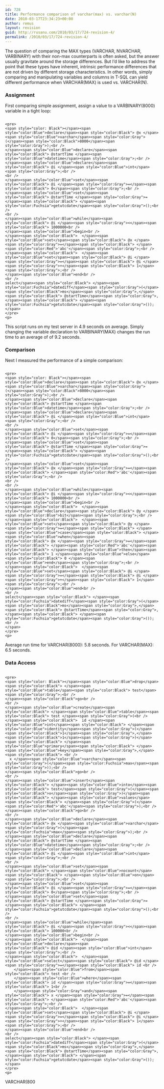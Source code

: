 ```yaml
---
id: 728
title: Performance comparison of varchar(max) vs. varchar(N)
date: 2010-03-17T23:34:23+00:00
author: remus
layout: revision
guid: http://rusanu.com/2010/03/17/724-revision-4/
permalink: /2010/03/17/724-revision-4/
---
```

The question of comparing the MAX types (VARCHAR, NVARCHAR, VARBINARY) with their non-max counterparts is often asked, but the answer usually gravitate around the storage differences. But I&#8217;d like to address the point that these types have inherent, intrinsic performance differences that are not driven by different storage characteristics. In other words, simply comparing and manipulating variables and columns in T-SQL can yield different performance when VARCHAR(MAX) is used vs. VARCHAR(N).

### Assignment

First comparing simple assignment, assign a value to a VARBINARY(8000) variable in a tight loop:


<code class="prettyprint lang-sql">
&lt;pre>
&lt;span style="color: Black">&lt;/span>&lt;span style="color:Blue">declare&lt;/span>&lt;span style="color:Black">&nbsp;@x&nbsp;&lt;/span>&lt;span style="color:Blue">varchar&lt;/span>&lt;span style="color:Gray">(&lt;/span>&lt;span style="color:Black">8000&lt;/span>&lt;span style="color:Gray">);&lt;br />
&lt;/span>&lt;span style="color:Blue">declare&lt;/span>&lt;span style="color:Black">&nbsp;@startTime&nbsp;&lt;/span>&lt;span style="color:Blue">datetime&lt;/span>&lt;span style="color:Gray">;&lt;br />
&lt;/span>&lt;span style="color:Blue">declare&lt;/span>&lt;span style="color:Black">&nbsp;@i&nbsp;&lt;/span>&lt;span style="color:Blue">int&lt;/span>&lt;span style="color:Gray">;&lt;br />
&lt;br />
&lt;/span>&lt;span style="color:Blue">set&lt;/span>&lt;span style="color:Black">&nbsp;@i&nbsp;&lt;/span>&lt;span style="color:Gray">=&lt;/span>&lt;span style="color:Black">&nbsp;0&lt;/span>&lt;span style="color:Gray">;&lt;br />
&lt;/span>&lt;span style="color:Blue">set&lt;/span>&lt;span style="color:Black">&nbsp;@startTime&nbsp;&lt;/span>&lt;span style="color:Gray">=&lt;/span>&lt;span style="color:Black">&nbsp;&lt;/span>&lt;span style="color:Fuchsia">getutcdate&lt;/span>&lt;span style="color:Gray">();&lt;br />
&lt;br />
&lt;/span>&lt;span style="color:Blue">while&lt;/span>&lt;span style="color:Black">&nbsp;@i&nbsp;&lt;/span>&lt;span style="color:Gray">&lt;&lt;/span>&lt;span style="color:Black">&nbsp;1000000&lt;br />
&lt;/span>&lt;span style="color:Blue">begin&lt;br />
&lt;/span>&lt;span style="color:Black">&nbsp;&nbsp;&lt;/span>&lt;span style="color:Blue">set&lt;/span>&lt;span style="color:Black">&nbsp;@x&nbsp;&lt;/span>&lt;span style="color:Gray">=&lt;/span>&lt;span style="color:Black">&nbsp;&lt;/span>&lt;span style="color:Red">'abc'&lt;/span>&lt;span style="color:Gray">;&lt;br />
&lt;/span>&lt;span style="color:Black">&nbsp;&nbsp;&lt;/span>&lt;span style="color:Blue">set&lt;/span>&lt;span style="color:Black">&nbsp;@i&nbsp;&lt;/span>&lt;span style="color:Gray">=&lt;/span>&lt;span style="color:Black">&nbsp;@i&nbsp;&lt;/span>&lt;span style="color:Gray">+&lt;/span>&lt;span style="color:Black">&nbsp;1&lt;/span>&lt;span style="color:Gray">;&lt;br />
&lt;/span>&lt;span style="color:Blue">end&lt;br />
&lt;br />
select&lt;/span>&lt;span style="color:Black">&nbsp;&lt;/span>&lt;span style="color:Fuchsia">datediff&lt;/span>&lt;span style="color:Gray">(&lt;/span>&lt;span style="color:Black">ms&lt;/span>&lt;span style="color:Gray">,&lt;/span>&lt;span style="color:Black">&nbsp;@startTime&lt;/span>&lt;span style="color:Gray">,&lt;/span>&lt;span style="color:Black">&nbsp;&lt;/span>&lt;span style="color:Fuchsia">getutcdate&lt;/span>&lt;span style="color:Gray">());&lt;/span>
&lt;/pre>
&lt;p></code>

This script runs on my test server in 4.9 seconds on average. Simply changing the variable declaration to VARBINARY(MAX) changes the run time to an average of of 9.2 seconds.

### Comparison

Next I measured the performance of a simple comparison:


<code class="prettyprint lang-sql">
&lt;pre>
&lt;span style="color: Black">&lt;/span>&lt;span style="color:Blue">declare&lt;/span>&lt;span style="color:Black">&nbsp;@x&nbsp;&lt;/span>&lt;span style="color:Blue">varchar&lt;/span>&lt;span style="color:Gray">(&lt;/span>&lt;span style="color:Black">8000&lt;/span>&lt;span style="color:Gray">);&lt;br />
&lt;/span>&lt;span style="color:Blue">declare&lt;/span>&lt;span style="color:Black">&nbsp;@startTime&nbsp;&lt;/span>&lt;span style="color:Blue">datetime&lt;/span>&lt;span style="color:Gray">;&lt;br />
&lt;/span>&lt;span style="color:Blue">declare&lt;/span>&lt;span style="color:Black">&nbsp;@i&nbsp;&lt;/span>&lt;span style="color:Blue">int&lt;/span>&lt;span style="color:Gray">;&lt;br />
&lt;br />
&lt;/span>&lt;span style="color:Blue">set&lt;/span>&lt;span style="color:Black">&nbsp;@i&nbsp;&lt;/span>&lt;span style="color:Gray">=&lt;/span>&lt;span style="color:Black">&nbsp;0&lt;/span>&lt;span style="color:Gray">;&lt;br />
&lt;/span>&lt;span style="color:Blue">set&lt;/span>&lt;span style="color:Black">&nbsp;@startTime&nbsp;&lt;/span>&lt;span style="color:Gray">=&lt;/span>&lt;span style="color:Black">&nbsp;&lt;/span>&lt;span style="color:Fuchsia">getutcdate&lt;/span>&lt;span style="color:Gray">();&lt;br />
&lt;/span>&lt;span style="color:Blue">set&lt;/span>&lt;span style="color:Black">&nbsp;@x&nbsp;&lt;/span>&lt;span style="color:Gray">=&lt;/span>&lt;span style="color:Black">&nbsp;&lt;/span>&lt;span style="color:Red">'abc'&lt;/span>&lt;span style="color:Gray">;&lt;br />
&lt;br />
&lt;br />
&lt;/span>&lt;span style="color:Blue">while&lt;/span>&lt;span style="color:Black">&nbsp;@i&nbsp;&lt;/span>&lt;span style="color:Gray">&lt;&lt;/span>&lt;span style="color:Black">&nbsp;1000000&lt;br />
&lt;/span>&lt;span style="color:Blue">begin&lt;br />
&lt;/span>&lt;span style="color:Black">&nbsp;&nbsp;&lt;/span>&lt;span style="color:Blue">declare&lt;/span>&lt;span style="color:Black">&nbsp;@y&nbsp;&lt;/span>&lt;span style="color:Blue">bit&lt;/span>&lt;span style="color:Gray">;&lt;br />
&lt;/span>&lt;span style="color:Black">&nbsp;&nbsp;&lt;/span>&lt;span style="color:Blue">set&lt;/span>&lt;span style="color:Black">&nbsp;@y&nbsp;&lt;/span>&lt;span style="color:Gray">=&lt;/span>&lt;span style="color:Black">&nbsp;&lt;/span>&lt;span style="color:Blue">case&lt;/span>&lt;span style="color:Black">&nbsp;&lt;/span>&lt;span style="color:Blue">when&lt;/span>&lt;span style="color:Black">&nbsp;@x&nbsp;&lt;/span>&lt;span style="color:Gray">=&lt;/span>&lt;span style="color:Black">&nbsp;&lt;/span>&lt;span style="color:Red">'abc'&lt;/span>&lt;span style="color:Black">&nbsp;&lt;/span>&lt;span style="color:Blue">then&lt;/span>&lt;span style="color:Black">&nbsp;1&nbsp;&lt;/span>&lt;span style="color:Blue">else&lt;/span>&lt;span style="color:Black">&nbsp;0&nbsp;&lt;/span>&lt;span style="color:Blue">end&lt;/span>&lt;span style="color:Gray">;&lt;br />
&lt;/span>&lt;span style="color:Black">&nbsp;&nbsp;&lt;/span>&lt;span style="color:Blue">set&lt;/span>&lt;span style="color:Black">&nbsp;@i&nbsp;&lt;/span>&lt;span style="color:Gray">=&lt;/span>&lt;span style="color:Black">&nbsp;@i&nbsp;&lt;/span>&lt;span style="color:Gray">+&lt;/span>&lt;span style="color:Black">&nbsp;1&lt;/span>&lt;span style="color:Gray">;&lt;br />
&lt;/span>&lt;span style="color:Blue">end&lt;br />
&lt;br />
select&lt;/span>&lt;span style="color:Black">&nbsp;&lt;/span>&lt;span style="color:Fuchsia">datediff&lt;/span>&lt;span style="color:Gray">(&lt;/span>&lt;span style="color:Black">ms&lt;/span>&lt;span style="color:Gray">,&lt;/span>&lt;span style="color:Black">&nbsp;@startTime&lt;/span>&lt;span style="color:Gray">,&lt;/span>&lt;span style="color:Black">&nbsp;&lt;/span>&lt;span style="color:Fuchsia">getutcdate&lt;/span>&lt;span style="color:Gray">());&lt;br />
&lt;/span>
&lt;/pre>
&lt;p></code>

Average run time for VARCHAR(8000): 5.8 seconds. For VARCHAR(MAX): 6.5 seconds.

### Data Access</p> 


<code class="prettyprint lang-sql">
&lt;pre>
&lt;span style="color: Black">&lt;/span>&lt;span style="color:Blue">drop&lt;/span>&lt;span style="color:Black">&nbsp;&lt;/span>&lt;span style="color:Blue">table&lt;/span>&lt;span style="color:Black">&nbsp;test&lt;/span>&lt;span style="color:Gray">;&lt;br />
&lt;/span>&lt;span style="color:Black">go&lt;br />
&lt;br />
&lt;/span>&lt;span style="color:Blue">create&lt;/span>&lt;span style="color:Black">&nbsp;&lt;/span>&lt;span style="color:Blue">table&lt;/span>&lt;span style="color:Black">&nbsp;test&nbsp;&lt;/span>&lt;span style="color:Gray">(&lt;br />
&lt;/span>&lt;span style="color:Black">&nbsp;&nbsp;id&nbsp;&lt;/span>&lt;span style="color:Blue">int&lt;/span>&lt;span style="color:Black">&nbsp;&lt;/span>&lt;span style="color:Blue">identity&lt;/span>&lt;span style="color:Gray">(&lt;/span>&lt;span style="color:Black">1&lt;/span>&lt;span style="color:Gray">,&lt;/span>&lt;span style="color:Black">1&lt;/span>&lt;span style="color:Gray">)&lt;/span>&lt;span style="color:Black">&nbsp;&lt;/span>&lt;span style="color:Blue">primary&lt;/span>&lt;span style="color:Black">&nbsp;&lt;/span>&lt;span style="color:Blue">key&lt;/span>&lt;span style="color:Gray">,&lt;/span>&lt;span style="color:Black">&nbsp;&lt;br />
&nbsp;&nbsp;x&nbsp;&lt;/span>&lt;span style="color:Blue">varchar&lt;/span>&lt;span style="color:Gray">(&lt;/span>&lt;span style="color:Fuchsia">max&lt;/span>&lt;span style="color:Gray">));&lt;br />
&lt;/span>&lt;span style="color:Black">go&lt;br />
&lt;br />
&lt;/span>&lt;span style="color:Blue">insert&lt;/span>&lt;span style="color:Black">&nbsp;&lt;/span>&lt;span style="color:Blue">into&lt;/span>&lt;span style="color:Black">&nbsp;test&lt;/span>&lt;span style="color:Gray">(&lt;/span>&lt;span style="color:Black">x&lt;/span>&lt;span style="color:Gray">)&lt;/span>&lt;span style="color:Black">&nbsp;&lt;/span>&lt;span style="color:Blue">values&lt;/span>&lt;span style="color:Black">&nbsp;&lt;/span>&lt;span style="color:Gray">(&lt;/span>&lt;span style="color:Red">'abc'&lt;/span>&lt;span style="color:Gray">);&lt;br />
&lt;/span>&lt;span style="color:Black">go&lt;br />
&lt;br />
&lt;/span>&lt;span style="color:Blue">declare&lt;/span>&lt;span style="color:Black">&nbsp;@x&nbsp;&lt;/span>&lt;span style="color:Blue">varchar&lt;/span>&lt;span style="color:Gray">(&lt;/span>&lt;span style="color:Fuchsia">max&lt;/span>&lt;span style="color:Gray">);&lt;br />
&lt;/span>&lt;span style="color:Blue">declare&lt;/span>&lt;span style="color:Black">&nbsp;@startTime&nbsp;&lt;/span>&lt;span style="color:Blue">datetime&lt;/span>&lt;span style="color:Gray">;&lt;br />
&lt;/span>&lt;span style="color:Blue">declare&lt;/span>&lt;span style="color:Black">&nbsp;@i&nbsp;&lt;/span>&lt;span style="color:Blue">int&lt;/span>&lt;span style="color:Gray">;&lt;br />
&lt;br />
&lt;/span>&lt;span style="color:Blue">set&lt;/span>&lt;span style="color:Black">&nbsp;&lt;/span>&lt;span style="color:Blue">nocount&lt;/span>&lt;span style="color:Black">&nbsp;&lt;/span>&lt;span style="color:Blue">on&lt;/span>&lt;span style="color:Gray">;&lt;br />
&lt;/span>&lt;span style="color:Blue">set&lt;/span>&lt;span style="color:Black">&nbsp;@i&nbsp;&lt;/span>&lt;span style="color:Gray">=&lt;/span>&lt;span style="color:Black">&nbsp;0&lt;/span>&lt;span style="color:Gray">;&lt;br />
&lt;/span>&lt;span style="color:Blue">set&lt;/span>&lt;span style="color:Black">&nbsp;@startTime&nbsp;&lt;/span>&lt;span style="color:Gray">=&lt;/span>&lt;span style="color:Black">&nbsp;&lt;/span>&lt;span style="color:Fuchsia">getutcdate&lt;/span>&lt;span style="color:Gray">();&lt;br />
&lt;br />
&lt;/span>&lt;span style="color:Blue">while&lt;/span>&lt;span style="color:Black">&nbsp;@i&nbsp;&lt;/span>&lt;span style="color:Gray">&lt;&lt;/span>&lt;span style="color:Black">&nbsp;100000&lt;br />
&lt;/span>&lt;span style="color:Blue">begin&lt;br />
&lt;/span>&lt;span style="color:Black">&nbsp;&nbsp;&lt;/span>&lt;span style="color:Blue">declare&lt;/span>&lt;span style="color:Black">&nbsp;@id&nbsp;&lt;/span>&lt;span style="color:Blue">int&lt;/span>&lt;span style="color:Gray">;&lt;br />
&lt;/span>&lt;span style="color:Black">&nbsp;&nbsp;&lt;/span>&lt;span style="color:Blue">select&lt;/span>&lt;span style="color:Black">&nbsp;@id&nbsp;&lt;/span>&lt;span style="color:Gray">=&lt;/span>&lt;span style="color:Black">&nbsp;id&nbsp;&lt;br />
&nbsp;&nbsp;&nbsp;&nbsp;&lt;/span>&lt;span style="color:Blue">from&lt;/span>&lt;span style="color:Black">&nbsp;test&nbsp;&lt;br />
&nbsp;&nbsp;&nbsp;&nbsp;&lt;/span>&lt;span style="color:Blue">where&lt;/span>&lt;span style="color:Black">&nbsp;id&nbsp;&lt;/span>&lt;span style="color:Gray">=&lt;/span>&lt;span style="color:Black">&nbsp;1&lt;br />
&nbsp;&nbsp;&nbsp;&nbsp;&lt;/span>&lt;span style="color:Gray">and&lt;/span>&lt;span style="color:Black">&nbsp;x&nbsp;&lt;/span>&lt;span style="color:Gray">=&lt;/span>&lt;span style="color:Black">&nbsp;&lt;/span>&lt;span style="color:Red">'abc'&lt;/span>&lt;span style="color:Gray">;&lt;br />
&lt;/span>&lt;span style="color:Black">&nbsp;&nbsp;&lt;/span>&lt;span style="color:Blue">set&lt;/span>&lt;span style="color:Black">&nbsp;@i&nbsp;&lt;/span>&lt;span style="color:Gray">=&lt;/span>&lt;span style="color:Black">&nbsp;@i&nbsp;&lt;/span>&lt;span style="color:Gray">+&lt;/span>&lt;span style="color:Black">&nbsp;1&lt;/span>&lt;span style="color:Gray">;&lt;br />
&lt;/span>&lt;span style="color:Blue">end&lt;br />
&lt;br />
select&lt;/span>&lt;span style="color:Black">&nbsp;&lt;/span>&lt;span style="color:Fuchsia">datediff&lt;/span>&lt;span style="color:Gray">(&lt;/span>&lt;span style="color:Black">ms&lt;/span>&lt;span style="color:Gray">,&lt;/span>&lt;span style="color:Black">&nbsp;@startTime&lt;/span>&lt;span style="color:Gray">,&lt;/span>&lt;span style="color:Black">&nbsp;&lt;/span>&lt;span style="color:Fuchsia">getutcdate&lt;/span>&lt;span style="color:Gray">());&lt;/span>
&lt;/pre>
&lt;p></code>

VARCHAR(800

###
